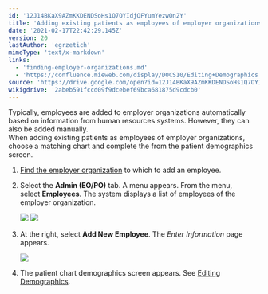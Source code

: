 ```yaml
---
id: '12J14BKaX9AZmKKDENDSoHs1Q7OYIdjQFYumYezwOn2Y'
title: 'Adding existing patients as employees of employer organizations'
date: '2021-02-17T22:42:29.145Z'
version: 20
lastAuthor: 'egrzetich'
mimeType: 'text/x-markdown'
links:
  - 'finding-employer-organizations.md'
  - 'https://confluence.mieweb.com/display/DOCS10/Editing+Demographics'
source: 'https://drive.google.com/open?id=12J14BKaX9AZmKKDENDSoHs1Q7OYIdjQFYumYezwOn2Y'
wikigdrive: '2abeb591fccd09f9dcebef69bca681875d9cdcb0'
---
```

Typically, employees are added to employer organizations automatically based on information from human resources systems. However, they can also be added manually.  
When adding existing patients as employees of employer organizations, choose a matching chart and complete the from the patient demographics screen.
1. [Find the employer organization](finding-employer-organizations.md) to which to add an employee.
2. Select the <strong>Admin (EO/PO)</strong> tab. A menu appears. From the menu, select <strong>Employees</strong>. The system displays a list of employees of the employer organization.

   <img src="../adding-existing-patients-as-employees-of-employer-organizations.assets/10000000000000E0000000939AB53CC97E68DAFB.png" />

   <img src="../adding-existing-patients-as-employees-of-employer-organizations.assets/10000000000003A10000018AF2857DA662A5A17B.png" />

3. At the right, select <strong>Add New Employee</strong>. The <em>Enter Information</em> page appears.

   <img src="../adding-existing-patients-as-employees-of-employer-organizations.assets/100000000000028800000139E19BD4B7A91806CE.png" />  


5. The patient chart demographics screen appears. See [Editing Demographics](https://confluence.mieweb.com/display/DOCS10/Editing+Demographics).
